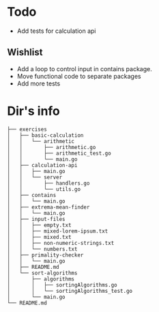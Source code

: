 # Todo
* Add tests for calculation api
## Wishlist
* Add a loop to control input in contains package.
* Move functional code to separate packages
* Add more tests
# Dir's info
```
├── exercises
│   ├── basic-calculation
│   │   └── arithmetic
│   │       ├── arithmetic.go
│   │       ├── arithmetic_test.go
│   │       └── main.go
│   ├── calculation-api
│   │   ├── main.go
│   │   └── server
│   │       ├── handlers.go
│   │       └── utils.go
│   ├── contains
│   │   └── main.go
│   ├── extrema-mean-finder
│   │   └── main.go
│   ├── input-files
│   │   ├── empty.txt
│   │   ├── mixed-lorem-ipsum.txt
│   │   ├── mixed.txt
│   │   ├── non-numeric-strings.txt
│   │   └── numbers.txt
│   ├── primality-checker
│   │   └── main.go
│   ├── README.md
│   └── sort-algorithms
│       ├── algorithms
│       │   ├── sortingAlgorithms.go
│       │   └── sortingAlgorithms_test.go
│       └── main.go
└── README.md
```
